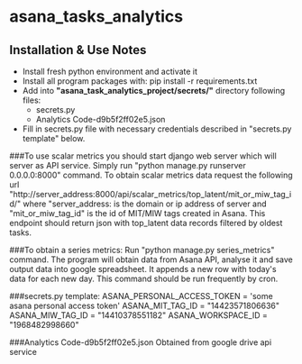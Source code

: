 # asana_tasks_analytics

## Installation & Use Notes
* Install fresh python environment and activate it
* Install all program packages with: pip install -r requirements.txt
* Add into **"asana_task_analytics_project/secrets/"** directory following files:
    * secrets.py
    * Analytics Code-d9b5f2ff02e5.json
* Fill in secrets.py file with necessary credentials described in "secrets.py template" below.

###To use scalar metrics you should start django web server which will server as API service.
Simply run "python manage.py runserver 0.0.0.0:8000" command.
To obtain scalar metrics data request the following url "http://server_address:8000/api/scalar_metrics/top_latent/mit_or_miw_tag_id/"
where "server_address: is the domain or ip address of server and "mit_or_miw_tag_id" is the id of MIT/MIW tags created in Asana.
This endpoint should return json with top_latent data records filtered by oldest tasks.

###To obtain a series metrics:
Run "python manage.py series_metrics" command.
The program will obtain data from Asana API, analyse it and save output data into google spreadsheet. It appends a new row with today's data for each new day.
This command should be run frequently by cron.


###secrets.py template:
ASANA_PERSONAL_ACCESS_TOKEN = 'some asana personal access token'
ASANA_MIT_TAG_ID = "14423571806636"
ASANA_MIW_TAG_ID = "14410378551182"
ASANA_WORKSPACE_ID = "1968482998660"

###Analytics Code-d9b5f2ff02e5.json
Obtained from google drive api service